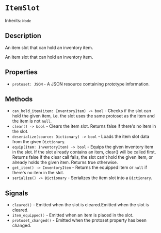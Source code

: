 # `ItemSlot`

Inherits: `Node`

## Description

An item slot that can hold an inventory item.

An item slot that can hold an inventory item.

## Properties

* `protoset: JSON` - A JSON resource containing prototype information.

## Methods

* `can_hold_item(item: InventoryItem) -> bool` - Checks if the slot can hold the given item, i.e. the slot uses the same protoset as the item and the item is not `null`.
* `clear() -> bool` - Clears the item slot. Returns false if there's no item in the slot.
* `deserialize(source: Dictionary) -> bool` - Loads the item slot data from the given `Dictionary`.
* `equip(item: InventoryItem) -> bool` - Equips the given inventory item in the slot. If the slot already contains an item, clear() will be called first. Returns false if the clear call fails, the slot can't hold the given item, or already holds the given item. Returns true otherwise.
* `get_item() -> InventoryItem` - Returns the equipped item or `null` if there's no item in the slot.
* `serialize() -> Dictionary` - Serializes the item slot into a `Dictionary`.

## Signals

* `cleared()` - Emitted when the slot is cleared.Emitted when the slot is cleared.
* `item_equipped()` - Emitted when an item is placed in the slot.
* `protoset_changed()` - Emitted when the protoset property has been changed.


